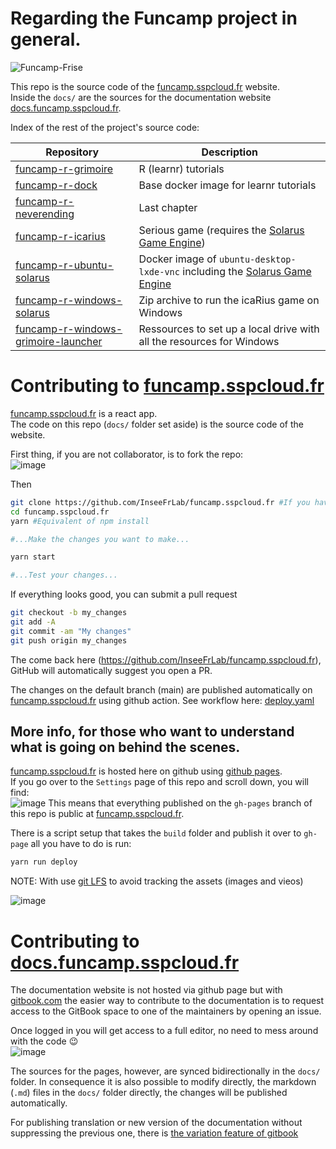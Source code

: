 # Regarding the Funcamp project in general. 

![Funcamp-Frise](https://user-images.githubusercontent.com/6702424/99959108-baf09d80-2d8a-11eb-9efc-934ecd78ac2c.png)

This repo is the source code of the [funcamp.sspcloud.fr](https://funcamp.sspcloud.fr) website.  
Inside the `docs/` are the sources for the documentation website [docs.funcamp.sspcloud.fr](https://docs.funcamp.sspcloud.fr).  

Index of the rest of the project's source code:  

| Repository | Description |
|---|-------|
| [funcamp-r-grimoire](https://github.com/InseeFrLab/funcamp-r-grimoire) | R (learnr) tutorials |
| [funcamp-r-dock](https://github.com/InseeFrLab/funcamp-r-dock) | Base docker image for learnr tutorials |
| [funcamp-r-neverending](https://github.com/InseeFrLab/funcamp-r-neverending) | Last chapter |
| [funcamp-r-icarius](https://github.com/InseeFrLab/funcamp-r-icarius) | Serious game (requires the [Solarus Game Engine](https://www.solarus-games.org/)) |
| [funcamp-r-ubuntu-solarus](https://github.com/InseeFrLab/funcamp-r-ubuntu-solarus) | Docker image of `ubuntu-desktop-lxde-vnc` including the [Solarus Game Engine](https://www.solarus-games.org/) |
| [funcamp-r-windows-solarus](https://github.com/InseeFrLab/funcamp-r-windows-solarus) | Zip archive to run the icaRius game on Windows |
| [funcamp-r-windows-grimoire-launcher](https://github.com/InseeFrLab/funcamp-r-windows-grimoire-launcher) | Ressources to set up a local drive with all the resources for Windows |

# Contributing to [funcamp.sspcloud.fr](https://funcamp.sspcloud.fr)


[funcamp.sspcloud.fr](https://funcamp.sspcloud.fr) is a react app.  
The code on this repo (`docs/` folder set aside) is the source code of the website. 

First thing, if you are not collaborator, is to fork the repo:  
![image](https://user-images.githubusercontent.com/6702424/99956971-381a1380-2d87-11eb-8b2a-803115baa4f4.png)

Then  

```bash
git clone https://github.com/InseeFrLab/funcamp.sspcloud.fr #If you have forked the repo use your username in place of InseeFrLab in the url.
cd funcamp.sspcloud.fr
yarn #Equivalent of npm install

#...Make the changes you want to make...

yarn start

#...Test your changes...
```
If everything looks good, you can submit a pull request  
```bash
git checkout -b my_changes
git add -A
git commit -am "My changes"
git push origin my_changes
```
The come back here (https://github.com/InseeFrLab/funcamp.sspcloud.fr), GitHub will automatically
suggest you open a PR.

The changes on the default branch (main) are published automatically on [funcamp.sspcloud.fr](https://funcamp.sspcloud.fr) using github action.
See workflow here: [deploy.yaml](https://github.com/InseeFrLab/funcamp.sspcloud.fr/blob/main/.github/workflows/deploy.yaml)

## More info, for those who want to understand what is going on behind the scenes.

[funcamp.sspcloud.fr](https://funcamp.sspcloud.fr) is hosted here on github using [github pages](https://pages.github.com).  
If you go over to the `Settings` page of this repo and scroll down, you will find:  
![image](https://user-images.githubusercontent.com/6702424/99955231-3f8bed80-2d84-11eb-84a3-871badf5f2a6.png)
This means that everything published on the `gh-pages` branch of this repo is public at [funcamp.sspcloud.fr](https://funcamp.sspcloud.fr).  

There is a script setup that takes the `build` folder and publish it over to `gh-page` all you have to do is run:  
```bash
yarn run deploy
```

NOTE: With use [git LFS](https://git-lfs.github.com) to avoid tracking the assets (images and vieos)

![image](https://user-images.githubusercontent.com/6702424/100550183-78423000-3278-11eb-9e7b-72c252d83112.png)


# Contributing to [docs.funcamp.sspcloud.fr](https://docs.funcamp.sspcloud.fr) 

The documentation website is not hosted via github page but with [gitbook.com](https://www.gitbook.com) 
the easier way to contribute to the documentation is to request access to the GitBook space to one
of the maintainers by opening an issue. 

Once logged in you will get access to a full editor, no need to mess around with the code 😉  
![image](https://user-images.githubusercontent.com/6702424/99957720-719f4e80-2d88-11eb-949b-a2816213b6ef.png)

The sources for the pages, however, are synced bidirectionally in the `docs/` folder. 
In consequence it is also possible to modify directly, the markdown (`.md`) files in the `docs/` folder directly,
the changes will be published automatically.  

For publishing translation or new version of the documentation without suppressing the previous one, there is [the variation feature of gitbook](https://docs.gitbook.com/editing-content/variants)
